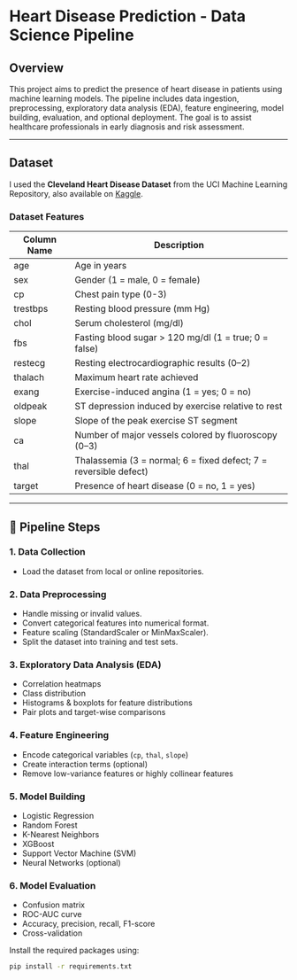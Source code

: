# Heart Disease Prediction - Data Science Pipeline

## Overview

This project aims to predict the presence of heart disease in patients using machine learning models. The pipeline includes data ingestion, preprocessing, exploratory data analysis (EDA), feature engineering, model building, evaluation, and optional deployment. The goal is to assist healthcare professionals in early diagnosis and risk assessment.

---

## Dataset

I used the **Cleveland Heart Disease Dataset** from the UCI Machine Learning Repository, also available on [Kaggle](https://www.kaggle.com/datasets/cherngs/heart-disease-cleveland-uci).

### Dataset Features

| Column Name   | Description                                                                 |
|---------------|-----------------------------------------------------------------------------|
| age           | Age in years                                                               |
| sex           | Gender (1 = male, 0 = female)                                               |
| cp            | Chest pain type (0-3)                                                       |
| trestbps      | Resting blood pressure (mm Hg)                                              |
| chol          | Serum cholesterol (mg/dl)                                                   |
| fbs           | Fasting blood sugar > 120 mg/dl (1 = true; 0 = false)                       |
| restecg       | Resting electrocardiographic results (0–2)                                  |
| thalach       | Maximum heart rate achieved                                                 |
| exang         | Exercise-induced angina (1 = yes; 0 = no)                                   |
| oldpeak       | ST depression induced by exercise relative to rest                          |
| slope         | Slope of the peak exercise ST segment                                       |
| ca            | Number of major vessels colored by fluoroscopy (0–3)                        |
| thal          | Thalassemia (3 = normal; 6 = fixed defect; 7 = reversible defect)            |
| target        | Presence of heart disease (0 = no, 1 = yes)                                 |

---

## 🧪 Pipeline Steps

### 1. **Data Collection**
- Load the dataset from local or online repositories.

### 2. **Data Preprocessing**
- Handle missing or invalid values.
- Convert categorical features into numerical format.
- Feature scaling (StandardScaler or MinMaxScaler).
- Split the dataset into training and test sets.

### 3. **Exploratory Data Analysis (EDA)**
- Correlation heatmaps
- Class distribution
- Histograms & boxplots for feature distributions
- Pair plots and target-wise comparisons

### 4. **Feature Engineering**
- Encode categorical variables (`cp`, `thal`, `slope`)
- Create interaction terms (optional)
- Remove low-variance features or highly collinear features

### 5. **Model Building**
- Logistic Regression
- Random Forest
- K-Nearest Neighbors
- XGBoost
- Support Vector Machine (SVM)
- Neural Networks (optional)

### 6. **Model Evaluation**
- Confusion matrix
- ROC-AUC curve
- Accuracy, precision, recall, F1-score
- Cross-validation




Install the required packages using:

```bash
pip install -r requirements.txt
